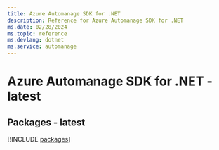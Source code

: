 ```yaml
---
title: Azure Automanage SDK for .NET
description: Reference for Azure Automanage SDK for .NET
ms.date: 02/28/2024
ms.topic: reference
ms.devlang: dotnet
ms.service: automanage
---
```

# Azure Automanage SDK for .NET - latest
## Packages - latest
[!INCLUDE [packages](automanage-index.md)]
